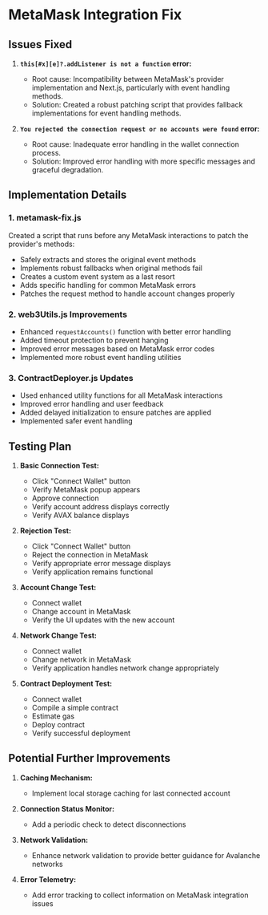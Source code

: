 # MetaMask Integration Fix

## Issues Fixed

1. **`this[#x][e]?.addListener is not a function` error:**
   - Root cause: Incompatibility between MetaMask's provider implementation and Next.js, particularly with event handling methods.
   - Solution: Created a robust patching script that provides fallback implementations for event handling methods.

2. **`You rejected the connection request or no accounts were found` error:**
   - Root cause: Inadequate error handling in the wallet connection process.
   - Solution: Improved error handling with more specific messages and graceful degradation.

## Implementation Details

### 1. metamask-fix.js

Created a script that runs before any MetaMask interactions to patch the provider's methods:

- Safely extracts and stores the original event methods
- Implements robust fallbacks when original methods fail
- Creates a custom event system as a last resort
- Adds specific handling for common MetaMask errors
- Patches the request method to handle account changes properly

### 2. web3Utils.js Improvements

- Enhanced `requestAccounts()` function with better error handling
- Added timeout protection to prevent hanging
- Improved error messages based on MetaMask error codes
- Implemented more robust event handling utilities

### 3. ContractDeployer.js Updates

- Used enhanced utility functions for all MetaMask interactions
- Improved error handling and user feedback
- Added delayed initialization to ensure patches are applied
- Implemented safer event handling

## Testing Plan

1. **Basic Connection Test:**
   - Click "Connect Wallet" button
   - Verify MetaMask popup appears
   - Approve connection
   - Verify account address displays correctly
   - Verify AVAX balance displays

2. **Rejection Test:**
   - Click "Connect Wallet" button
   - Reject the connection in MetaMask
   - Verify appropriate error message displays
   - Verify application remains functional

3. **Account Change Test:**
   - Connect wallet
   - Change account in MetaMask
   - Verify the UI updates with the new account

4. **Network Change Test:**
   - Connect wallet
   - Change network in MetaMask
   - Verify application handles network change appropriately

5. **Contract Deployment Test:**
   - Connect wallet
   - Compile a simple contract
   - Estimate gas
   - Deploy contract
   - Verify successful deployment

## Potential Further Improvements

1. **Caching Mechanism:**
   - Implement local storage caching for last connected account

2. **Connection Status Monitor:**
   - Add a periodic check to detect disconnections

3. **Network Validation:**
   - Enhance network validation to provide better guidance for Avalanche networks

4. **Error Telemetry:**
   - Add error tracking to collect information on MetaMask integration issues